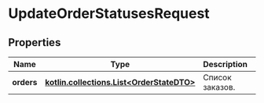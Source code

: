 
# UpdateOrderStatusesRequest

## Properties
| Name | Type | Description | Notes |
| ------------ | ------------- | ------------- | ------------- |
| **orders** | [**kotlin.collections.List&lt;OrderStateDTO&gt;**](OrderStateDTO.md) | Список заказов. |  |



